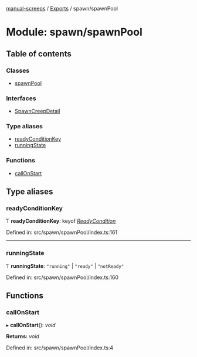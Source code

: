 [manual-screeps](../README.md) / [Exports](../modules.md) / spawn/spawnPool

# Module: spawn/spawnPool

## Table of contents

### Classes

- [spawnPool](../classes/spawn_spawnpool.spawnpool.md)

### Interfaces

- [SpawnCreepDetail](../interfaces/spawn_spawnpool.spawncreepdetail.md)

### Type aliases

- [readyConditionKey](spawn_spawnpool.md#readyconditionkey)
- [runningState](spawn_spawnpool.md#runningstate)

### Functions

- [callOnStart](spawn_spawnpool.md#callonstart)

## Type aliases

### readyConditionKey

Ƭ **readyConditionKey**: keyof [*ReadyCondition*](../interfaces/spawn_spawning_readycondition.readycondition.md)

Defined in: src/spawn/spawnPool/index.ts:161

___

### runningState

Ƭ **runningState**: ``"running"`` \| ``"ready"`` \| ``"notReady"``

Defined in: src/spawn/spawnPool/index.ts:160

## Functions

### callOnStart

▸ **callOnStart**(): *void*

**Returns:** *void*

Defined in: src/spawn/spawnPool/index.ts:4
